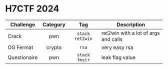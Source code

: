 # H7CTF 2024

| Challenge | Category | Tag | Description | 
| --- | :---: | :---: | --- |
| Crack | pwn | `stack` `ret2win` | ret2win with a lot of args and calls |
| OG Fermat | crypto | `rsa` | very easy rsa |
| Questionaire | pwn | `stack` `fmstr` | leak flag value |